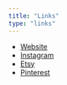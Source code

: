 ```yaml
---
title: "Links"
type: "links"
---
```


- [Website](https://vickyhughes.co.uk)
- [Instagram](https://instagram.com/vickymadethis)
- [Etsy](https://www.etsy.com/uk/shop/VictoriaIllustration)
- [Pinterest](https://www.pinterest.co.uk/vickymadethis)

